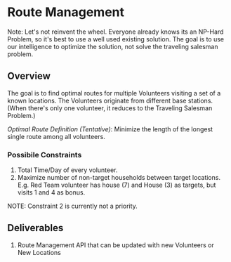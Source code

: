 # Route Management
Note: Let's not reinvent the wheel. Everyone already knows its an NP-Hard Problem, so it's best to use a well used existing solution. The goal is to use our intelligence to optimize the solution, not solve the traveling salesman problem.

## Overview 
The goal is to find optimal routes for multiple Volunteers visiting a set of a known locations. The Volunteers originate from different base stations. (When there's only one volunteer, it reduces to the Traveling Salesman Problem.)

*Optimal Route Definition (Tentative)*: Minimize the length of the longest single route among all volunteers.

### Possibile Constraints
1. Total Time/Day of every volunteer.
2. Maximize number of non-target households between target locations. E.g. Red Team volunteer has house (7) and House (3) as targets, but visits 1 and 4 as bonus.

NOTE: Constraint 2 is currently not a priority.

## Deliverables
1. Route Management API that can be updated with new Volunteers or New Locations

